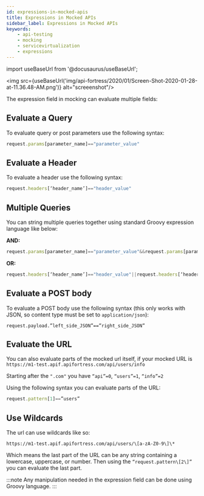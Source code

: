 ```yaml
---
id: expressions-in-mocked-apis
title: Expressions in Mocked APIs
sidebar_label: Expressions in Mocked APIs
keywords:
    - api-testing
    - mocking
    - servicevirtualization
    - expressions
---
```


import useBaseUrl from '@docusaurus/useBaseUrl';

<img src={useBaseUrl('img/api-fortress/2020/01/Screen-Shot-2020-01-28-at-11.36.48-AM.png')} alt="screeenshot"/>

The expression field in mocking can evaluate multiple fields:

## Evaluate a Query

To evaluate query or post parameters use the following syntax:  

```js
request.params[parameter_name]=="parameter_value"
```

## Evaluate a Header

To evaluate a header use the following syntax:  

```js
request.headers[‘header_name’]=="header_value"
```

## Multiple Queries

You can string multiple queries together using standard Groovy expression language like below:

**AND:**

```js
request.params[parameter_name]=="parameter_value"&&request.params[parameter_name]=="parameter_value"
```

**OR:** 

```js
request.headers[‘header_name’]=="header_value"||request.headers[‘header_name’]=="header_value"
```

## Evaluate a POST body

To evaluate a POST body use the following syntax (this only works with JSON, so content type must be set to `application/json`):  

```
request.payload.”left_side_JSON”==”right_side_JSON”
```

## Evaluate the URL

You can also evaluate parts of the mocked url itself, if your mocked URL is `https://m1-test.apif.apifortress.com/api/users/info`

Starting after the `".com"` you have `“api”=0`, `“users”=1`, `“info”=2`

Using the following syntax you can evaluate parts of the URL:  

```js
request.pattern[1]==”users”
```

## Use Wildcards

The url can use wildcards like so:  

```http request
https://m1-test.apif.apifortress.com/api/users/\[a-zA-Z0-9\]\*
```

Which means the last part of the URL can be any string containing a lowercase, uppercase, or number. Then using the `“request.pattern\[2\]”` you can evaluate the last part.

:::note
Any manipulation needed in the expression field can be done using Groovy language.
:::